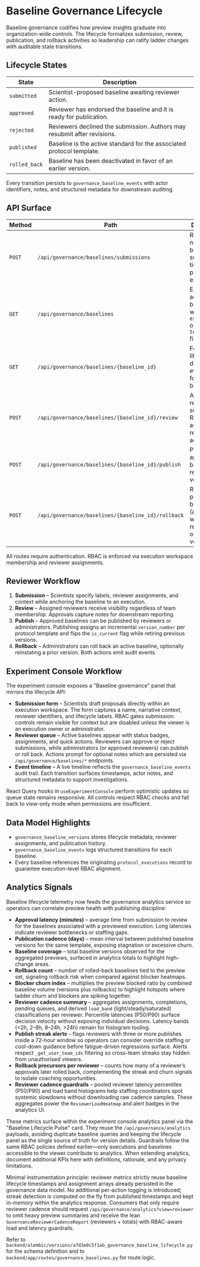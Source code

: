 # Baseline Governance Lifecycle

Baseline governance codifies how preview insights graduate into organization-wide controls. The lifecycle formalizes submission, review, publication, and rollback activities so leadership can ratify ladder changes with auditable state transitions.

## Lifecycle States

| State | Description |
| --- | --- |
| `submitted` | Scientist-proposed baseline awaiting reviewer action. |
| `approved` | Reviewer has endorsed the baseline and it is ready for publication. |
| `rejected` | Reviewers declined the submission. Authors may resubmit after revisions. |
| `published` | Baseline is the active standard for the associated protocol template. |
| `rolled_back` | Baseline has been deactivated in favor of an earlier version. |

Every transition persists to `governance_baseline_events` with actor identifiers, notes, and structured metadata for downstream auditing.

## API Surface

| Method | Path | Description |
| --- | --- | --- |
| `POST` | `/api/governance/baselines/submissions` | Register a new baseline submission tied to a protocol execution. |
| `GET` | `/api/governance/baselines` | Enumerate accessible baselines with optional `execution_id` or `template_id` filters. |
| `GET` | `/api/governance/baselines/{baseline_id}` | Fetch lifecycle details and event history for a single baseline. |
| `POST` | `/api/governance/baselines/{baseline_id}/review` | Approve or reject a submission. Restricted to assigned reviewers or admins. |
| `POST` | `/api/governance/baselines/{baseline_id}/publish` | Publish an approved baseline and retire prior versions. |
| `POST` | `/api/governance/baselines/{baseline_id}/rollback` | Roll back a published baseline (admin only) with optional restoration of a prior version. |

All routes require authentication. RBAC is enforced via execution workspace membership and reviewer assignments.

## Reviewer Workflow

1. **Submission** – Scientists specify labels, reviewer assignments, and context while anchoring the baseline to an execution.
2. **Review** – Assigned reviewers receive visibility regardless of team membership. Approvals capture notes for downstream reporting.
3. **Publish** – Approved baselines can be published by reviewers or administrators. Publishing assigns an incremental `version_number` per protocol template and flips the `is_current` flag while retiring previous versions.
4. **Rollback** – Administrators can roll back an active baseline, optionally reinstating a prior version. Both actions emit audit events.

## Experiment Console Workflow

The experiment console exposes a "Baseline governance" panel that mirrors the lifecycle API:

- **Submission form** – Scientists draft proposals directly within an execution workspace. The form captures a name, narrative context, reviewer identifiers, and lifecycle labels. RBAC gates submission: controls remain visible for context but are disabled unless the viewer is an execution owner or administrator.
- **Reviewer queue** – Active baselines appear with status badges, assignments, and quick actions. Reviewers can approve or reject submissions, while administrators (or approved reviewers) can publish or roll back. Actions prompt for optional notes which are persisted via `/api/governance/baselines/*` endpoints.
- **Event timeline** – A live timeline reflects the `governance_baseline_events` audit trail. Each transition surfaces timestamps, actor notes, and structured metadata to support investigations.

React Query hooks in `useExperimentConsole` perform optimistic updates so queue state remains responsive. All controls respect RBAC checks and fall back to view-only mode when permissions are insufficient.

## Data Model Highlights

- `governance_baseline_versions` stores lifecycle metadata, reviewer assignments, and publication history.
- `governance_baseline_events` logs structured transitions for each baseline.
- Every baseline references the originating `protocol_executions` record to guarantee execution-level RBAC alignment.

## Analytics Signals

Baseline lifecycle telemetry now feeds the governance analytics service so operators can correlate preview health with publishing discipline:

- **Approval latency (minutes)** – average time from submission to review for the baselines associated with a previewed execution. Long latencies indicate reviewer bottlenecks or staffing gaps.
- **Publication cadence (days)** – mean interval between published baseline versions for the same template, exposing stagnation or excessive churn.
- **Baseline coverage** – total baseline versions observed for the aggregated previews, surfaced in analytics totals to highlight high-change areas.
- **Rollback count** – number of rolled-back baselines tied to the preview set, signaling rollback risk when compared against blocker heatmaps.
- **Blocker churn index** – multiplies the preview blocked ratio by combined baseline volume (versions plus rollbacks) to highlight hotspots where ladder churn and blockers are spiking together.
- **Reviewer cadence summary** – aggregates assignments, completions, pending queues, and derived `load_band` (light/steady/saturated) classifications per reviewer. Percentile latencies (P50/P90) surface decision velocity without exposing individual decisions. Latency bands (<2h, 2–8h, 8–24h, >24h) remain for histogram tooling.
- **Publish streak alerts** – flags reviewers with three or more publishes inside a 72-hour window so operators can consider override staffing or cool-down guidance before fatigue-driven regressions surface. Alerts respect `_get_user_team_ids` filtering so cross-team streaks stay hidden from unauthorised viewers.
- **Rollback precursors per reviewer** – counts how many of a reviewer’s approvals later rolled back, complementing the streak and churn signals to isolate coaching opportunities.
- **Reviewer cadence guardrails** – pooled reviewer latency percentiles (P50/P90) and load band histograms help staffing coordinators spot systemic slowdowns without downloading raw cadence samples. These aggregates power the `ReviewerLoadHeatmap` and alert badges in the analytics UI.

These metrics surface within the experiment console analytics panel via the "Baseline Lifecycle Pulse" card. They reuse the `/api/governance/analytics` payloads, avoiding duplicate baseline queries and keeping the lifecycle panel as the single source of truth for version details. Guardrails follow the same RBAC policies defined earlier—only executions and baselines accessible to the viewer contribute to analytics. When extending analytics, document additional KPIs here with definitions, rationale, and any privacy limitations.

Minimal instrumentation principle: reviewer metrics strictly reuse baseline lifecycle timestamps and assignment arrays already persisted in the governance data model. No additional per-action logging is introduced; streak detection is computed on the fly from published timestamps and kept in-memory within the analytics response. Consumers that only require reviewer cadence should request `/api/governance/analytics?view=reviewer` to omit heavy preview summaries and receive the lean `GovernanceReviewerCadenceReport` (reviewers + totals) with RBAC-aware load and latency guardrails.

Refer to `backend/alembic/versions/a7d3e0c5f1ab_governance_baseline_lifecycle.py` for the schema definition and to `backend/app/routes/governance_baselines.py` for route logic.
